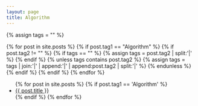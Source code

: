 ```yaml
---
layout: page
title: Algorithm
---
```


{% assign tags = "" %}

{% for post in site.posts %}
  {% if post.tag1 == "Algorithm" %}
  {% if post.tag2 != "" %}
    {% if tags == "" %}
    {% assign tags = post.tag2 | split:'|' %}
    {% endif %}
  {% unless tags contains post.tag2 %}
    {% assign tags = tags | join:'|' | append:'|' | append:post.tag2 | split:'|' %}
  {% endunless %}
  {% endif %}
  {% endif %}
{% endfor %}

<ul>
  {% for post in site.posts %}
  {% if post.tag1 == 'Algorithm' %}
  <li>
      <a href="{{ post.url }}">
        {{ post.title }}
      </a>
  </li>
  {% endif %}
  {% endfor %}
</ul>
